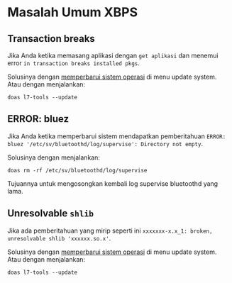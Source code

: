 # Masalah Umum XBPS

## Transaction breaks

Jika Anda ketika memasang aplikasi dengan `get aplikasi` dan menemui error `in transaction breaks installed pkgs`.

Solusinya dengan [memperbarui sistem operasi](../konfigurasi/pembaruan/index.md) di menu update system. Atau dengan menjalankan:

```
doas l7-tools --update
```

## ERROR: bluez

Jika Anda ketika memperbarui sistem mendapatkan pemberitahuan `ERROR: bluez '/etc/sv/bluetoothd/log/supervise': Directory not empty`.

Solusinya dengan menjalankan:
```
doas rm -rf /etc/sv/bluetoothd/log/supervise
```

Tujuannya untuk mengosongkan kembali log supervise bluetoothd yang lama.

## Unresolvable `shlib`

Jika ada pemberitahuan yang mirip seperti ini `xxxxxxx-x.x_1: broken, unresolvable shlib 'xxxxxx.so.x'`.

Solusinya dengan [memperbarui sistem operasi](../konfigurasi/pembaruan/index.md) di menu update system. Atau dengan menjalankan:

```
doas l7-tools --update
```
